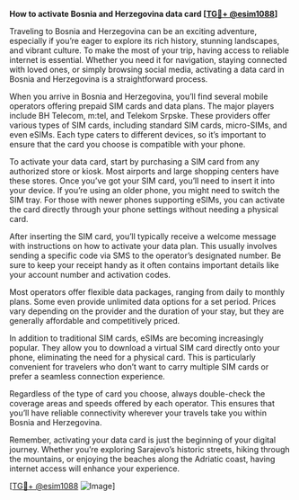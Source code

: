 **How to activate Bosnia and Herzegovina data card [[TG💪+ @esim1088](https://t.me/s/esim1088)]**

Traveling to Bosnia and Herzegovina can be an exciting adventure, especially if you’re eager to explore its rich history, stunning landscapes, and vibrant culture. To make the most of your trip, having access to reliable internet is essential. Whether you need it for navigation, staying connected with loved ones, or simply browsing social media, activating a data card in Bosnia and Herzegovina is a straightforward process.

When you arrive in Bosnia and Herzegovina, you’ll find several mobile operators offering prepaid SIM cards and data plans. The major players include BH Telecom, m:tel, and Telekom Srpske. These providers offer various types of SIM cards, including standard SIM cards, micro-SIMs, and even eSIMs. Each type caters to different devices, so it’s important to ensure that the card you choose is compatible with your phone.

To activate your data card, start by purchasing a SIM card from any authorized store or kiosk. Most airports and large shopping centers have these stores. Once you’ve got your SIM card, you’ll need to insert it into your device. If you’re using an older phone, you might need to switch the SIM tray. For those with newer phones supporting eSIMs, you can activate the card directly through your phone settings without needing a physical card.

After inserting the SIM card, you’ll typically receive a welcome message with instructions on how to activate your data plan. This usually involves sending a specific code via SMS to the operator’s designated number. Be sure to keep your receipt handy as it often contains important details like your account number and activation codes.

Most operators offer flexible data packages, ranging from daily to monthly plans. Some even provide unlimited data options for a set period. Prices vary depending on the provider and the duration of your stay, but they are generally affordable and competitively priced.

In addition to traditional SIM cards, eSIMs are becoming increasingly popular. They allow you to download a virtual SIM card directly onto your phone, eliminating the need for a physical card. This is particularly convenient for travelers who don’t want to carry multiple SIM cards or prefer a seamless connection experience.

Regardless of the type of card you choose, always double-check the coverage areas and speeds offered by each operator. This ensures that you’ll have reliable connectivity wherever your travels take you within Bosnia and Herzegovina.

Remember, activating your data card is just the beginning of your digital journey. Whether you’re exploring Sarajevo’s historic streets, hiking through the mountains, or enjoying the beaches along the Adriatic coast, having internet access will enhance your experience.

[[TG💪+ @esim1088](https://t.me/s/esim1088) ![Image](https://i.postimg.cc/Y0z9fWf4/image.png)]